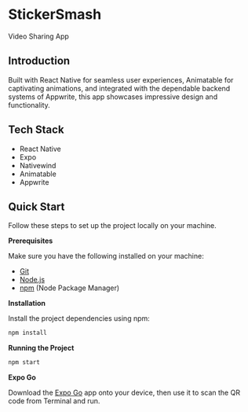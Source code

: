 # StickerSmash
Video Sharing App

## Introduction 
Built with React Native for seamless user experiences, Animatable for captivating animations, and integrated with the dependable backend systems of Appwrite, this app showcases impressive design and functionality.


## Tech Stack

- React Native
- Expo
- Nativewind
- Animatable
- Appwrite


## Quick Start

Follow these steps to set up the project locally on your machine.

**Prerequisites**

Make sure you have the following installed on your machine:

- [Git](https://git-scm.com/)
- [Node.js](https://nodejs.org/en)
- [npm](https://www.npmjs.com/) (Node Package Manager)

**Installation**

Install the project dependencies using npm:

```bash
npm install
```

**Running the Project**

```bash
npm start
```

**Expo Go**

Download the [Expo Go](https://expo.dev/go) app onto your device, then use it to scan the QR code from Terminal and run.